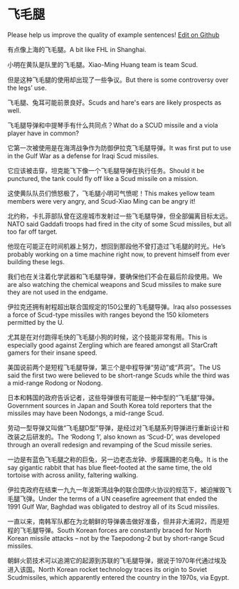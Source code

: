 # 飞毛腿

Please help us improve the quality of example sentences! [Edit on Github](https://github.com/jiyushe/jiyu-example-sentence-source/blob/main/chinese/feimaotui.md)

<p><span class="chinese">有点像上海的飞毛腿。</span><span class="english">A bit like FHL in Shanghai.</span></p>

<p><span class="chinese">小明在黄队是队里的飞毛腿。</span><span class="english">Xiao-Ming Huang team is team Scud.</span></p>

<p><span class="chinese">但是这种飞毛腿的使用却出现了一些争议。</span><span class="english">But there is some controversy over the legs’ use.</span></p>

<p><span class="chinese">飞毛腿、兔耳可能前景良好。</span><span class="english">Scuds and hare's ears are likely prospects as well.</span></p>

<p><span class="chinese">飞毛腿导弹和中提琴手有什么共同点？</span><span class="english">What do a SCUD missile and a viola player have in common?</span></p>

<p><span class="chinese">它第一次被使用是在海湾战争作为防御伊拉克飞毛腿导弹。</span><span class="english">It was first put to use in the Gulf War as a defense for Iraqi Scud missiles.</span></p>

<p><span class="chinese">它应该被击穿，坦克能飞下像一个飞毛腿导弹在执行任务。</span><span class="english">Should it be punctured, the tank could fly off like a Scud missile on a mission.</span></p>

<p><span class="chinese">这使黄队队员们愤怒极了，飞毛腿小明可气愤呢！</span><span class="english">This makes yellow team members were very angry, and Scud-Xiao Ming can be angry it!</span></p>

<p><span class="chinese">北约称，卡扎菲部队曾在这座城市发射过一些飞毛腿导弹，但全部偏离目标太远。</span><span class="english">NATO said Gaddafi troops had fired in the city of some Scud missiles, but all too far off target.</span></p>

<p><span class="chinese">他现在可能正在时间机器上努力，想回到那段他不曾打造过飞毛腿的时光。</span><span class="english">He’s probably working on a time machine right now, to prevent himself from ever building these legs.</span></p>

<p><span class="chinese">我们也在关注着化学武器和飞毛腿导弹，要确保他们不会在最后阶段使用。</span><span class="english">We are also watching the chemical weapons and Scud missiles to make sure they are not used in the endgame.</span></p>

<p><span class="chinese">伊拉克还拥有射程超出联合国规定的150公里的飞毛腿导弹。</span><span class="english">Iraq also possesses a force of Scud-type missiles with ranges beyond the 150 kilometers permitted by the U.</span></p>

<p><span class="chinese">尤其是在对付跑得毛快的飞毛腿小狗的时候，这个技能非常有用。</span><span class="english">This is especially good against Zergling which are feared amongst all StarCraft gamers for their insane speed.</span></p>

<p><span class="chinese">美国说前两个是短程飞毛腿导弹，第三个是中程导弹“劳动”或“芦洞”。</span><span class="english">The US said the first two were believed to be short-range Scuds while the third was a mid-range Rodong or Nodong.</span></p>

<p><span class="chinese">日本和韩国的政府告诉记者，这些导弹很有可能是一种中型的“飞毛腿”导弹。</span><span class="english">Government sources in Japan and South Korea told reporters that the missiles may have been Nodongs, a mid-range Scud.</span></p>

<p><span class="chinese">劳动一型导弹又叫做“飞毛腿D型”导弹，是经过对飞毛腿系列导弹进行重新设计和改装之后研发的。</span><span class="english">The ‘Rodong 1’, also known as ‘Scud-D’, was developed through an overall redesign and revamping of the Scud missile series.</span></p>

<p><span class="chinese">一边是有蓝色飞毛腿之称的巨兔，另一边老态龙钟、步履蹒跚的老乌龟。</span><span class="english">It is the say gigantic rabbit that has blue fleet-footed at the same time, the old tortoise with across anility, faltering walking.</span></p>

<p><span class="chinese">伊拉克政府在结束一九九一年波斯湾战争的联合国停火协议的规范下，被迫摧毁飞毛腿飞弹。</span><span class="english">Under the terms of a UN ceasefire agreement that ended the 1991 Gulf War, Baghdad was obligated to destroy all of its Scud missiles.</span></p>

<p><span class="chinese">一直以来，南韩军队都在为北朝鲜的导弹袭击做好准备，但并非大浦洞2，而是短程的飞毛腿导弹。</span><span class="english">South Korean forces are constantly braced for North Korean missile attacks – not by the Taepodong-2 but by short-range Scud missiles.</span></p>

<p><span class="chinese">朝鲜火箭技术可以追溯它的起源到苏联的飞毛腿导弹，据说于1970年代通过埃及进入该国。</span><span class="english">North Korean rocket technology traces its origin to Soviet Scudmissiles, which apparently entered the country in the 1970s, via Egypt.</span></p>

